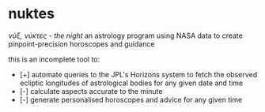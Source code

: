 # nuktes
_νύξ, νύκτες - the night_
an astrology program using NASA data to create pinpoint-precision horoscopes and guidance

this is an incomplete tool to:
- [+] automate queries to the JPL's Horizons system to fetch the observed ecliptic longitudes
of astrological bodies for any given date and time
- [-] calculate aspects accurate to the minute
- [-] generate personalised horoscopes and advice for any given time

